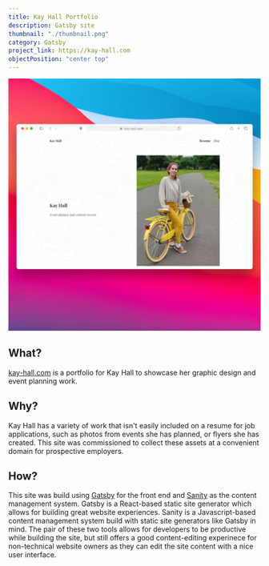 ```yaml
---
title: Kay Hall Portfolio
description: Gatsby site
thumbnail: "./thumbnail.png"
category: Gatsby
project_link: https://kay-hall.com
objectPosition: "center top"
---
```


![Mockup of Kay Hall portfolio site](./thumbnail.png "kay-hall.com")

## What?

[kay-hall.com](https://kay-hall.com) is a portfolio for Kay Hall to showcase her graphic design and event planning work.

## Why?

Kay Hall has a variety of work that isn't easily included on a resume for job applications, such as photos from events she has planned, or flyers she has created. This site was commissioned to collect these assets at a convenient domain for prospective employers.

## How?

This site was build using [Gatsby](https://gatsbyjs.com) for the front end and [Sanity](https://sanity.io/) as the content management system. Gatsby is a React-based static site generator which allows for building great website experiences. Sanity is a Javascript-based content management system build with static site generators like Gatsby in mind. The pair of these two tools allows for developers to be productive while building the site, but still offers a good content-editing experinece for non-technical website owners as they can edit the site content with a nice user interface.
